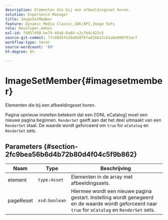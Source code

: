 ```yaml
---
description: Elementen die bij een afbeeldingsset horen.
solution: Experience Manager
title: ImageSetMember
feature: Dynamic Media Classic,SDK/API,Image Sets
role: Developer,Admin
exl-id: f0857d98-be79-40a6-8a84-c2c7b4c423c5
source-git-commit: 77c88d5fe20e048f6fad2bb23cb1abe090793acf
workflow-type: tm+mt
source-wordcount: '69'
ht-degree: 0%

---
```


# ImageSetMember{#imagesetmember}

Elementen die bij een afbeeldingsset horen.

Pagina opnieuw instellen betekent dat een [!DNL eCatalog] moet een nieuwe pagina beginnen. `RenderSet` geeft aan dat het deel uitmaakt van een `RenderSet` staal. De waarde wordt geforceerd om `true` for `eCatalog` en `RenderSet` sets.

## Parameters {#section-2fc9bea56b6d4b72b80d4f04c5f9b862}

| Naam | Type | Beschrijving |
|---|---|---|
| element | `type:Asset` | Elementen in de array met afbeeldingssets. |
| pageReset | `xsd:boolean` | Hiermee wordt een nieuwe pagina gestart. Instelling wordt genegeerd en de waarde wordt geforceerd naar `true` for `eCatalog` en `RenderSet` sets. |
